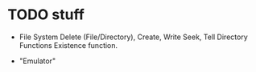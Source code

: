 # TODO stuff

- File System
		Delete (File/Directory), Create, Write
		Seek, Tell
		Directory Functions
		Existence function.
				
- "Emulator"